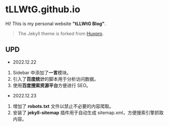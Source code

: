# tLLWtG.github.io

Hi! This is my personal website  **"tLLWtG Blog"**.

> The Jekyll theme is forked from [Huxpro](https://github.com/Huxpro/huxpro.github.io).


## UPD

* 2022.12.22

1. Sidebar 中添加了**一言**模块。
2. 引入了**百度统计**的脚本用于分析访问数据。
3. 使用**百度搜索资源平台**方便进行 SEO。
   
* 2022.12.23
  
1. 增加了 **robots.txt** 文件以禁止不必要的内容爬取。
2. 安装了 **jekyll-sitemap** 插件用于自动生成 sitemap.xml，方便搜索引擎抓取内容。